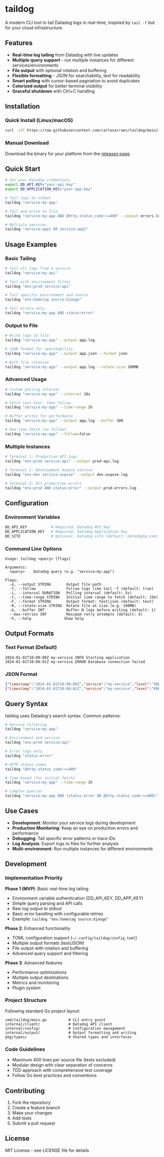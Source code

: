 # taildog

A modern CLI tool to tail Datadog logs in real-time, inspired by `tail -f` but for your cloud infrastructure.

## Features

- **Real-time log tailing** from Datadog with live updates
- **Multiple query support** - run multiple instances for different services/environments
- **File output** with optional rotation and buffering
- **Flexible formatting** - JSON for searchability, text for readability
- **Smart polling** with cursor-based pagination to avoid duplicates
- **Colorized output** for better terminal visibility
- **Graceful shutdown** with Ctrl+C handling

## Installation

### Quick Install (Linux/macOS)
```bash
curl -sSf https://raw.githubusercontent.com/carlosarraes/taildog/main/install.sh | sh
```

### Manual Download
Download the binary for your platform from the [releases page](https://github.com/carlosarraes/taildog/releases).

## Quick Start

```bash
# Set your Datadog credentials
export DD_API_KEY="your-api-key"
export DD_APPLICATION_KEY="your-app-key"

# Tail logs to stdout
taildog "service:my-app"

# Tail and write to file
taildog "service:my-app AND @http.status_code:>=400" --output errors.log

# Multiple services
taildog "service:app1 OR service:app2"
```

## Usage Examples

### Basic Tailing

```bash
# Tail all logs from a service
taildog "service:my-api"

# Tail with environment filter
taildog "env:prod service:api"

# Tail specific environment and source
taildog "env:homolog source:django"

# Tail errors only
taildog "service:my-app AND status:error"
```

### Output to File

```bash
# Write logs to file
taildog "service:my-app" --output app.log

# JSON format for searchability
taildog "service:my-app" --output app.json --format json

# With file rotation
taildog "service:my-app" --output app.log --rotate-size 100MB
```

### Advanced Usage

```bash
# Custom polling interval
taildog "service:my-app" --interval 10s

# Fetch last hour, then follow
taildog "service:my-app" --time-range 1h

# Buffer writes for performance
taildog "service:my-app" --output app.log --buffer 100

# One-time fetch (no follow)
taildog "service:my-app" --follow=false
```

### Multiple Instances

```bash
# Terminal 1: Production API logs
taildog "env:prod service:api" --output prod-api.log

# Terminal 2: Development Aspose service
taildog "env:dev service:aspose" --output dev-aspose.log

# Terminal 3: All production errors
taildog "env:prod AND status:error" --output prod-errors.log
```

## Configuration

### Environment Variables

```bash
DD_API_KEY           # Required: Datadog API key
DD_APPLICATION_KEY   # Required: Datadog Application key
DD_SITE              # Optional: Datadog site (default: datadoghq.com)
```

### Command Line Options

```
Usage: taildog <query> [flags]

Arguments:
  <query>    Datadog query (e.g. "service:my-app")

Flags:
  -o, --output STRING       Output file path
  -f, --follow              Follow logs like tail -f (default: true)
  -i, --interval DURATION   Polling interval (default: 5s)
  -t, --time-range STRING   Initial time range to fetch (default: 15m)
  -F, --format STRING       Output format: text|json (default: text)
  -R, --rotate-size STRING  Rotate file at size (e.g. 100MB)
  -b, --buffer INT          Buffer N logs before writing (default: 1)
  --max-retries INT         Maximum retry attempts (default: 5)
  -h, --help               Show help
```

## Output Formats

### Text Format (Default)

```
2024-01-01T10:00:00Z my-service INFO Starting application
2024-01-01T10:00:01Z my-service ERROR Database connection failed
```

### JSON Format

```json
{"timestamp":"2024-01-01T10:00:00Z","service":"my-service","level":"INFO","message":"Starting application"}
{"timestamp":"2024-01-01T10:00:01Z","service":"my-service","level":"ERROR","message":"Database connection failed"}
```

## Query Syntax

taildog uses Datadog's search syntax. Common patterns:

```bash
# Service filtering
taildog "service:my-app"

# Environment and service
taildog "env:prod service:api"

# Error logs only
taildog "status:error"

# HTTP status codes
taildog "@http.status_code:>=400"

# Time-based (for initial fetch)
taildog "service:my-app" --time-range 1h

# Complex queries
taildog "service:my-app AND (status:error OR @http.status_code:>=400)"
```

## Use Cases

- **Development**: Monitor your service logs during development
- **Production Monitoring**: Keep an eye on production errors and performance
- **Debugging**: Tail specific error patterns or trace IDs
- **Log Analysis**: Export logs to files for further analysis
- **Multi-environment**: Run multiple instances for different environments

## Development

### Implementation Priority

**Phase 1 (MVP)**: Basic real-time log tailing

- Environment variable authentication (DD_API_KEY, DD_APP_KEY)
- Simple query parsing and API calls
- Raw log output to stdout
- Basic error handling with configurable retries
- Example: `taildog "env:homolog source:django"`

**Phase 2**: Enhanced functionality

- TOML configuration support (`~/.config/taildog/config.toml`)
- Multiple output formats (text/JSON)
- File output with rotation and buffering
- Advanced query support and filtering

**Phase 3**: Advanced features

- Performance optimizations
- Multiple output destinations
- Metrics and monitoring
- Plugin system

### Project Structure

Following standard Go project layout:

```
cmd/taildog/main.go          # CLI entry point
internal/client/             # Datadog API client
internal/config/             # Configuration management
internal/output/             # Output formatting and writing
pkg/types/                   # Shared types and interfaces
```

### Code Guidelines

- Maximum 400 lines per source file (tests excluded)
- Modular design with clear separation of concerns
- TDD approach with comprehensive test coverage
- Follow Go best practices and conventions

## Contributing

1. Fork the repository
2. Create a feature branch
3. Make your changes
4. Add tests
5. Submit a pull request

## License

MIT License - see LICENSE file for details

